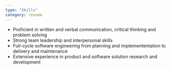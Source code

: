 ```yaml
---
type: "Skills"
category: resume
---
```


* Proficient in written and verbal communication, critical thinking and problem solving
* Strong team leadership and interpersonal skills
* Full-cycle software engineering from planning and implemententation to delivery and maintenance
* Extensive experience in product and software solution research and development
